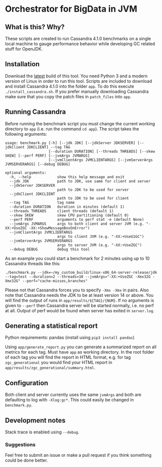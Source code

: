 # Orchestrator for BigData in JVM

## What is this? Why?

These scripts are created to run Cassandra 4.1.0 benchmarks on a single local machine to gauge performance behavior while developing GC related stuff for OpenJDK.

## Installation

Download the [latest](https://github.com/JonasNorlinder/Orchestrator-for-BigData-in-JVM/releases/download/latest/Orchestrator-for-BigData-in-JVM.tar.gz) build of this tool. You need Python 3 and a modern version of Linux in order to run this tool. Scripts are included to download and install Cassandra 4.1.0 into the folder `app`. To do this execute `./install_cassandra.sh`. If you prefer manually downloading Cassandra make sure that you copy the patch files in `patch_files` into `app`.

## Running Cassandra

Before running the benchmark script you must change the current working directory to `app` (i.e. run the command `cd app`). The script takes the following arguments:

```
usage: benchmark.py [-h] [--jdk JDK] [--jdkServer JDKSERVER] [--jdkClient JDKCLIENT] --tag TAG
                    [--duration DURATION] [--threads THREADS] [--skew SKEW] [--perf PERF] [--jvmArgs JVMARGS]
                    [--jvmClientArgs JVMCLIENTARGS] [--jvmServerArgs JVMSERVERARGS] [--debug DEBUG]

optional arguments:
  -h, --help            show this help message and exit
  --jdk JDK             path to JDK, use same for client and server
  --jdkServer JDKSERVER
                        path to JDK to be used for server
  --jdkClient JDKCLIENT
                        path to JDK to be used for client
  --tag TAG             tag name
  --duration DURATION   duration in minutes (default 1)
  --threads THREADS     client threads (default 1)
  --skew SKEW           skew CPU partitioning (default 0)
  --perf PERF           arguments to perf stat -e (default None)
  --jvmArgs JVMARGS     args to both client and server JVM (e.g. "-XX:+UseZGC -XX:+ShowMessageBoxOnError")
  --jvmClientArgs JVMCLIENTARGS
                        args to client JVM (e.g. "-XX:+UseG1GC")
  --jvmServerArgs JVMSERVERARGS
                        args to server JVM (e.g. "-XX:+UseZGC")
  --debug DEBUG         debug this tool
```

As an example you could start a benchmark for 2 minutes using up to 10 Cassandra threads like this:
```
./benchmark.py --jdk=~/my_custom_build/linux-x86_64-server-release/jdk --tag=test --duration=2 --threads=10 --jvmArgs="-XX:+UseZGC -Xmx32G -Xmx32G" --perf="cache-misses,branches"
```

Please not that Cassandra forces you to specify `-Xms -Xmx` in pairs. Also note that Cassandra needs the JDK to be at least version 14 or above. You will find the output of runs in `app/results/${TAG}/{NUM}`. If no arguments is given to `--perf` then Cassandra server will be started normally, i.e. no perf at all. Output of perf would be found when server has exited in `server.log`.

## Generating a statistical report

Python requirements: pandas (install using `pip3 install pandas`)

Using `app/generate_report.py` you can generate a summarized report on all metrics for each tag. Must have `app` as working directory. In the root folder of each tag you will find the report in HTML format, e.g. for tag `zgc_generational` you would find your HTML report in `app/results/zgc_generational/summary.html`.

## Configuration

Both client and server currently uses the same `jvmArgs` and both are defaulting to log with `-Xlog:gc*`. This could easily be changed in `benchmark.py`.

## Development notes

Stack trace is enabled using `--debug`.

### Suggestions

Feel free to submit an issue or make a pull request if you think something could be done better.

